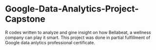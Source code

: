 # Google-Data-Analytics-Project-Capstone
R  codes written to analyze and gine insight on how Bellabeat, a wellness company can play it smart. This project was done in partial fulfillment of Google data anlytics professional certificate.

